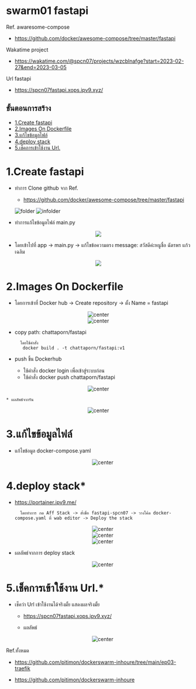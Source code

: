 # swarm01 fastapi
Ref. awaresome-compose
    
- https://github.com/docker/awesome-compose/tree/master/fastapi

Wakatime project
- https://wakatime.com/@spcn07/projects/wzcblnafge?start=2023-02-27&end=2023-03-05

Url fastapi
- https://spcn07fastapi.xops.ipv9.xyz/


## ขั้นตอนการสร้าง
 - [1.Create fastapi](#1create-fastapi)
 - [2.Images On Dockerfile](#2build-images-on-dockerfile)
 - [3.แก้ไขข้อมูลไฟล์](#3แก้ไขข้อมูลไฟล์)
 - [4.deploy stack](#4-deploy-stack)
 - [5.เช็คการเข้าใช้งาน Url.](#5เช็คการเข้าใช้งาน-url)

 # **1.Create fastapi**

- ทำการ Clone github จาก
  Ref.
  
    - https://github.com/docker/awesome-compose/tree/master/fastapi

  ![folder](images/folder.png)
  ![infolder](images/in%20folder.png)

- ทำการแก้ไขข้อมูลไฟล์ main.py

<center><img src="images/main.png"></center>

  - โดยเข้าไปที่ app -> main.py -> แก้ไขข้อความตรง message: สวัสดีค่ะหนูชื่อ ฉัตรพร แก้วเฉลิม

<center><img src="images/set.png"></center>

# **2.Images On Dockerfile**
  - โดยการเข้าที่ Docker hub -> Create repository -> ตั้ง Name = fastapi

<center><img src="images/build.png" alt="center"></center>
<center><img src="images/finish.png" alt="center"></center>

- copy path:  chattaporn/fastapi

        โดยใช้คำสั่ง  
         docker build . -t chattaporn/fastapi:v1

- push ขึ้น Dockerhub
    * ใช้คำสั่ง docker login เพื่อเข้าสู่ระบบก่อน
    * ใช้คำสั่ง docker push chattaporn/fastapi

<center><img src="images/8023.png" alt="center"></center>
    
    * ผลลัพธ์จากรัน
      
<center><img src="images/images-hub.png" alt="center"></center>


# **3.แก้ไขข้อมูลไฟล์**

- แก้ไขข้อมูล docker-compose.yaml

    <center><img src="images/Cap-code.png" alt="center"></center>

# **4.deploy stack***
     
* https://portainer.ipv9.me/

 
        โดยทำการ กด Aff Stack -> ตั้งชื่อ fastapi-spcn07 -> วางโค้ด docker-  compose.yaml ที่ wab editor -> Deploy the stack

    <center><img src="images/Add-st.png" alt="center"></center>

    <center><img src="images/Create.png" alt="center"></center>

    <center><img src="images/stack2.png" alt="center"></center>

* ผลลัพธ์จากการ deploy stack

   
    <center><img src="images/Adfast.png" alt="center"></center>

# **5.เช็คการเข้าใช้งาน Url.***

- เช็คว่า Url เข้าใช้งานได้จริงมั้ย แสดงผลจริงมั้ย

    * https://spcn07fastapi.xops.ipv9.xyz/

    * ผลลัพธ์

    <center><img src="images/ผลลัพธ์.png" alt="center"></center>

Ref.ทั้งหมด
 
 * https://github.com/pitimon/dockerswarm-inhoure/tree/main/ep03-traefik

 * https://github.com/pitimon/dockerswarm-inhoure

 